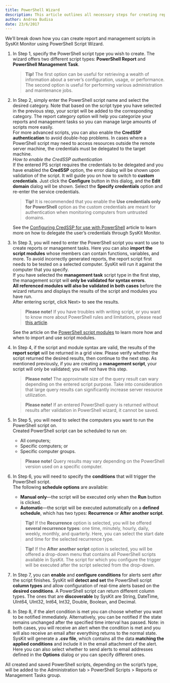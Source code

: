 ```yaml
---
title: PowerShell Wizard
description: This article outlines all necessary steps for creating report or management scripts and the successful administration of your Windows environments.
author: Andrea Budisa
date: 23/6/2017
---
```

We’ll break down how you can create report and management scripts in SysKit Monitor using PowerShell Script Wizard.

1. In Step 1, specify the PowerShell script type you wish to create. The wizard offers two different script types: __PowerShell Report__ and __PowerShell Management Task__.
   > __Tip!__ The first option can be useful for retrieving a wealth of information about a server’s configuration, usage, or performance. The second option is useful for performing various administration and maintenance jobs.

2. In Step 2, simply enter the PowerShell script name and select the desired category. Note that based on the script type you have selected in the previous step, your script will be added to the corresponding category. The report category option will help you categorize your reports and management tasks so you can manage large amounts of scripts more easily.  
For more advanced scripts, you can also enable the __CredSSP authentication__ to avoid double-hop problems. In cases where a PowerShell script may need to access resources outside the remote server machine, the credentials must be delegated to the target machine.  
_How to enable the CredSSP authentication_  
If the entered PS script requires the credentials to be delegated and you have enabled the __CredSSP__ option, the error dialog will be shown upon validation of the script. It will guide you on how to switch to __custom credentials__. Just click the __Configure__ button in this dialog, and the __Edit domain__ dialog will be shown. Select the __Specify credentials__ option and re-enter the service credentials.
   > __Tip!__ It is recommended that you enable the __Use credentials only for PowerShell__ option as the custom credentials are meant for authentication when monitoring computers from untrusted domains.

   See the [Configuring CredSSP for use with PowerShell](#internal/troubleshooting/credssp-for-use-with-powershell) article to learn more on how to delegate the user’s credentials through SysKit Monitor.

3. In Step 3, you will need to enter the PowerShell script you want to use to create reports or management tasks. Here you can also __import the script modules__ whose members can contain functions, variables, and more. To avoid incorrectly generated reports, the report script first needs to be tested on a selected computer. SysKit will run it against the computer that you specify.  
If you have selected the __management task__ script type in the first step, the management script will __only be validated for syntax errors__.  
__All referenced modules will also be validated in both cases__ before the wizard returns and displays the results of the script and modules you have run.  
After entering script, click Next> to see the results.
   > __Please note!__ If you have troubles with writing script, or you want to know more about PowerShell rules and limitations, please read [this article](https://technet.microsoft.com/en-us/library/bb978526.aspx).  

   See the article on the [PowerShell script modules](#internal/how-to/powershell-scripts/import-and-use-ps-script-modules) to learn more how and when to import and use script modules.

4. In Step 4, if the script and module syntax are valid, the results of the __report script__ will be returned in a grid view. Please verify whether the script returned the desired results, then continue to the next step. As mentioned previously, if you are creating a __management script__, your script will only be validated; you will not have this step.
   > __Please note!__ The approximate size of the query result can wary depending on the entered script purpose. Take into consideration that large query results can significantly increase server resource utilization.

   > __Please note!__ If an entered PowerShell query is returned without results after validation in PowerShell wizard, it cannot be saved.

5. In Step 5, you will need to select the computers you want to run the PowerShell script on.  
Created PowerShell script can be scheduled to run on:
   + All computers;
   + Specific computers; or
   + Specific computer groups.
   > __Please note!__ Query results may vary depending on the PowerShell version used on a specific computer.

6. In Step 6, you will need to specify the __conditions__ that will trigger the PowerShell script.  
The following __schedule options__ are available:
   + __Manual only__—the script will be executed only when the __Run__ button is clicked.
   + __Automatic__—the script will be executed automatically on a __defined schedule__, which has two types: __Recurrence__ or __After another script__.
   > __Tip!__ If the __Recurrence__ option is selected, you will be offered __several recurrence types__: one time, minutely, hourly, daily, weekly, monthly, and quarterly. Here, you can select the start date and time for the selected recurrence type.

   > __Tip!__ If the __After another script__ option is selected, you will be offered a drop-down menu that contains all PowerShell scripts available in SysKit. The script for which you configure the trigger will be executed after the script selected from the drop-down.

7. In Step 7, you can __enable__ and __configure conditions__ for alerts sent after the script finishes. SysKit will __detect and set__ the PowerShell script __column types__ and allow configuration of real-time alerts based on the __desired conditions__. A PowerShell script can return different column types. The ones that are __discoverable__ by SysKit are String, DateTime, UInt64, UInt32, Int64, Int32, Double, Boolean, and Decimal.

8. In Step 8, if the alert condition is met you can choose whether you want to be notified immediately. Alternatively, you can be notified if the state remains unchanged after the specified time interval has passed. Note: in both cases, you will receive an alert when the condition is met and you will also receive an email after everything returns to the normal state.  
SysKit will generate a __.csv file__, which contains all the data __matching the applied conditions__ and include it in the email attachment of the alert.
Here you can also select whether to send alerts to email addresses defined in the __Options__ dialog or you can specify different ones.

All created and saved PowerShell scripts, depending on the script’s type, will be added to the Administration tab > PowerShell Scripts > Reports or Management Tasks group.